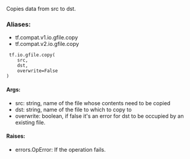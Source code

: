 Copies data from src to dst.
### Aliases:
- tf.compat.v1.io.gfile.copy
- tf.compat.v2.io.gfile.copy

```
 tf.io.gfile.copy(
    src,
    dst,
    overwrite=False
)
```
#### Args:
- src: string, name of the file whose contents need to be copied
- dst: string, name of the file to which to copy to
- overwrite: boolean, if false it's an error for dst to be occupied by an existing file.
#### Raises:
- errors.OpError: If the operation fails.
